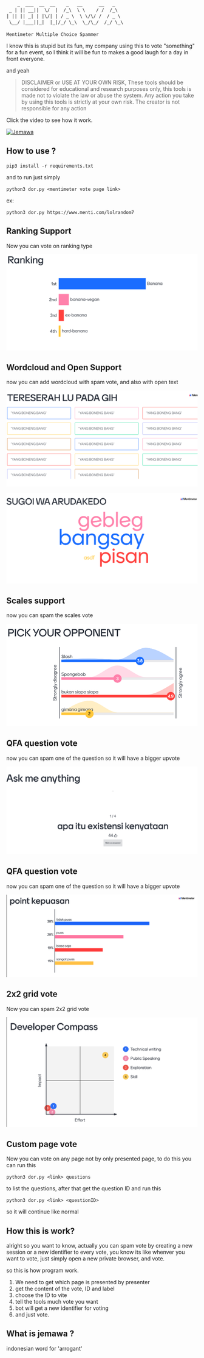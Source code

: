 ```
    _  ___  __  __    _   __      __   _
 _ | || __||  \/  |  /_\  \ \    / /  /_\
| || || _| | |\/| | / _ \  \ \/\/ /  / _ \
 \__/ |___||_|  |_|/_/ \_\  \_/\_/  /_/ \_\

Mentimeter Multiple Choice Spammer
```

I know this is stupid but its fun, my company using this to vote "something" for a fun event, so I think it will be fun to makes a good laugh for a day in front everyone.

and yeah

> DISCLAIMER or USE AT YOUR OWN RISK, These tools should be considered for educational and research purposes only, this tools is made not to violate the law or abuse the system. Any action you take by using this tools is strictly at your own risk. The creator is not responsible for any action

Click the video to see how it work.

[![Jemawa](https://img.youtube.com/vi/sVb0bos-vkQ/0.jpg)](https://www.youtube.com/watch?v=sVb0bos-vkQ "JEMAWA the mentimeter multiple choice vote spammer")

## How to use ?

```
pip3 install -r requirements.txt
```

and to run just simply

```
python3 dor.py <mentimeter vote page link>
```

ex:

```
python3 dor.py https://www.menti.com/lolrandom7
```

## Ranking Support

Now you can vote on ranking type

![](img/ranking-poc.png)

## Wordcloud and Open Support

now you can add wordcloud with spam vote, and also with open text

![](img/open-poc.png)

![](img/wordcloud-poc.png)

## Scales support

now you can spam the scales vote

![](img/scales-poc.png)

## QFA question vote

now you can spam one of the question so it will have a bigger upvote

![](img/qfa-poc.png)

## QFA question vote

now you can spam one of the question so it will have a bigger upvote

![](img/point-poc.png)

## 2x2 grid vote

Now you can spam 2x2 grid vote

![](img/2x2-grid-poc.png)

## Custom page vote

Now you can vote on any page not by only presented page, to do this you can run this

```
python3 dor.py <link> questions
```

to list the questions, after that get the question ID and run this

```
python3 dor.py <link> <questionID>
```

so it will continue like normal

## How this is work?

alright so you want to know, actually you can spam vote by creating a new session or a new identifier to every vote, you know its like whenver you want to vote, just simply open a new private browser, and vote.

so this is how program work.

1. We need to get which page is presented by presenter
2. get the content of the vote, ID and label
3. choose the ID to vite
4. tell the tools much vote you want
5. bot will get a new identifier for voting
6. and just vote.

## What is jemawa ?

indonesian word for 'arrogant'
